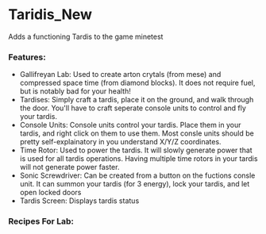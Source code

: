 # Taridis_New
<p> Adds a functioning Tardis to the game minetest </p>
	
<h3>Features:</h3>

<ul>
<li>Gallifreyan Lab: Used to create arton crytals (from mese) and compressed space time (from diamond blocks).  It does not require fuel, but is notably bad for your health!</li>
<li>Tardises: Simply craft a tardis, place it on the ground, and walk through the door.  You'll have to craft seperate console units to control and fly your tardis. </li>
<li>Console Units: Console units control your tardis. Place them in your tardis, and right click on them to use them.  Most consle units should be pretty self-explainatory in you understand X/Y/Z coordinates.</li>
<li>Time Rotor: Used to power the tardis. It will slowly generate power that is used for all tardis operations. Having multiple time rotors in your tardis will not generate power faster.</li>
<li>Sonic Screwdriver: Can be created from a button on the fuctions consle unit.  It can summon your tardis (for 3 energy), lock your tardis, and let open locked doors</li>
<li>Tardis Screen: Displays tardis status</li>
</ul>
<h3>Recipes For Lab:</h3>

